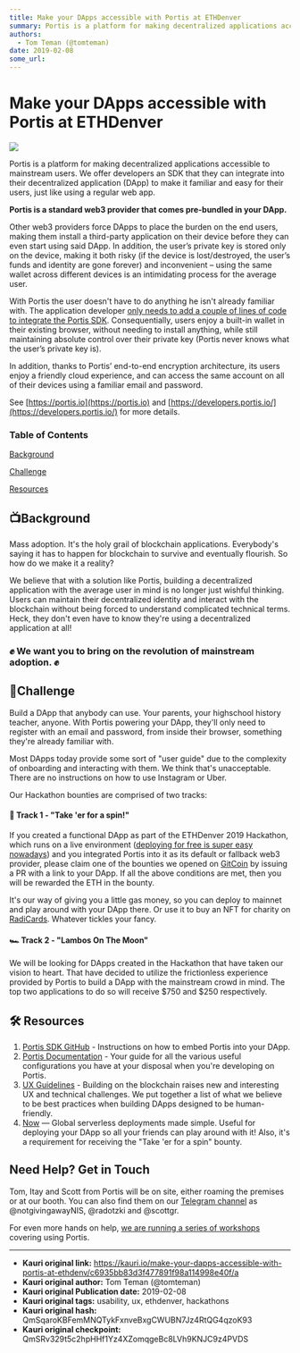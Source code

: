 ```yaml
---
title: Make your DApps accessible with Portis at ETHDenver
summary: Portis is a platform for making decentralized applications accessible to mainstream users. We offer developers an SDK that they can integrate into their decentralized application (DApp) to make it familiar and easy for their users, just like using a regular web app. Portis is a standard web3 provider that comes pre-bundled in your DApp. Other web3 providers force DApps to place the burden on the end users, making them install a third-party application on their device before they can even start u
authors:
  - Tom Teman (@tomteman)
date: 2019-02-08
some_url: 
---
```


# Make your DApps accessible with Portis at ETHDenver

![](https://ipfs.infura.io/ipfs/QmUweVzAi6VxTmKPN26gFMm624HZkirYMMz8namnZwfkPH)


Portis is a platform for making decentralized applications accessible to mainstream users. We offer developers an SDK that they can integrate into their decentralized application (DApp) to make it familiar and easy for their users, just like using a regular web app. 

**Portis is a standard web3 provider that comes pre-bundled in your DApp.**

Other web3 providers force DApps to place the burden on the end users, making them install a third-party application on their device before they can even start using said DApp. In addition, the user’s private key is stored only on the device, making it both risky (if the device is lost/destroyed, the user’s funds and identity are gone forever) and inconvenient – using the same wallet across different devices is an intimidating process for the average user.

With Portis the user doesn't have to do anything he isn't already familiar with. The application developer [only needs to add a couple of lines of code to integrate the Portis SDK](https://github.com/portis-project/portis-sdk). Consequentially, users enjoy a built-in wallet in their existing browser, without needing to install anything, while still maintaining absolute control over their private key (Portis never knows what the user’s private key is). 

In addition, thanks to Portis’ end-to-end encryption architecture, its users enjoy a friendly cloud experience, and can access the same account on all of their devices using a familiar email and password.

See [https://portis.io](https://portis.io) and [https://developers.portis.io/](https://developers.portis.io/) for more details.


### Table of Contents

[Background](#tv-background)

[Challenge](#rocket-challenge)

[Resources](#hammer_and_wrench-resources)


## 📺Background

Mass adoption. It's the holy grail of blockchain applications. Everybody's saying it has to happen for blockchain to survive and eventually flourish. So how do we make it a reality?

We believe that with a solution like Portis, building a decentralized application with the average user in mind is no longer just wishful thinking. Users can maintain their decentralized identity and interact with the blockchain without being forced to understand complicated technical terms. Heck, they don't even have to know they're using a decentralized application at all!

### ✊ We want you to bring on the revolution of mainstream adoption. ✊


## 🚀Challenge

Build a DApp that anybody can use. Your parents, your highschool history teacher, anyone. With Portis powering your DApp, they'll only need to register with an email and password, from inside their browser, something they're already familiar with. 

Most DApps today provide some sort of "user guide" due to the complexity of onboarding and interacting with them. We think that's unacceptable. There are no instructions on how to use Instagram or Uber.

Our Hackathon bounties are comprised of two tracks:

#### 🛴 Track 1 - "Take 'er for a spin!"

If you created a functional DApp as part of the ETHDenver 2019 Hackathon, which runs on a live environment ([deploying for free is super easy nowadays](https://zeit.co/now)) and you integrated Portis into it as its default or fallback web3 provider, please claim one of the bounties we opened on [GitCoin](https://gitcoin.co/explorer?bounty_type=feature&network=mainnet&idx_status=open&order_by=-web3_created&org=Portis) by issuing a PR with a link to your DApp. If all the above conditions are met, then you will be rewarded the ETH in the bounty. 

It's our way of giving you a little gas money, so you can deploy to mainnet and play around with your DApp there. Or use it to buy an NFT for charity on [RadiCards](https://radi.cards). Whatever tickles your fancy.

#### 🏎 Track 2 - "Lambos On The Moon"

We will be looking for DApps created in the Hackathon that have taken our vision to heart. That have decided to utilize the frictionless experience provided by Portis to build a DApp with the mainstream crowd in mind. The top two applications to do so will receive $750 and $250 respectively.

## :hammer_and_wrench: Resources

1. [Portis SDK GitHub](https://github.com/portis-project/portis-sdk) - Instructions on how to embed Portis into your DApp.
1. [Portis Documentation](https://docs.portis.io/) - Your guide for all the various useful configurations you have at your disposal when you're developing on Portis.
1. [UX Guidelines](https://docs.portis.io/#/ux-guidelines) - Building on the blockchain raises new and interesting UX and technical challenges. We put together a list of what we believe to be best practices when building DApps designed to be human-friendly.
1. [Now](https://zeit.co/now) — Global serverless deployments made simple. Useful for deploying your DApp so all your friends can play around with it! Also, it's a requirement for receiving the "Take 'er for a spin" bounty.


## Need Help? Get in Touch

Tom, Itay and Scott from Portis will be on site, either roaming the premises or at our booth. You can also find them on our [Telegram channel](https://t.me/PortisHQ) as @notgivingawayNIS, @radotzki and @scottgr.

For even more hands on help, [we are running a series of workshops](https://medium.com/@portis/theres-a-dapp-for-that-how-portis-can-help-you-buidl-for-the-mainstream-at-ethdenver-a878876f71ea) covering using Portis.



---

- **Kauri original link:** https://kauri.io/make-your-dapps-accessible-with-portis-at-ethdenv/c6935bb83d3f477891f98a114998e40f/a
- **Kauri original author:** Tom Teman (@tomteman)
- **Kauri original Publication date:** 2019-02-08
- **Kauri original tags:** usability, ux, ethdenver, hackathons
- **Kauri original hash:** QmSqaroKBFemMNQTykFxnveBxgCWUBN7Jz4RtQG4qzoK93
- **Kauri original checkpoint:** QmSRv329t5c2hpHHf1Yz4XZomqgeBc8LVh9KNJC9z4PVDS



